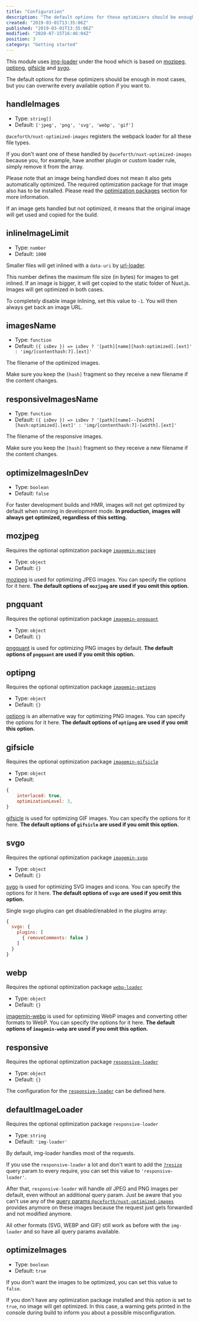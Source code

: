 ```yaml
---
title: "Configuration"
description: "The default options for these optimizers should be enough in most cases, but you can overwrite every available option if you want to"
created: "2019-03-01T13:35:06Z"
published: "2019-03-01T13:35:06Z"
modified: "2020-07-15T16:46:04Z"
position: 3
category: "Getting started"
---
```


This module uses [img-loader](https://www.npmjs.com/package/img-loader) under the hood which is based on [mozjpeg][imagemin-mozjpeg], [optipng][imagemin-optipng], [gifsicle][imagemin-gifsicle] and [svgo][imagemin-svgo].

The default options for these optimizers should be enough in most cases, but you can overwrite every available option if you want to.

## handleImages

- Type: `string[]`
- Default: `['jpeg', 'png', 'svg', 'webp', 'gif']`

`@aceforth/nuxt-optimized-images` registers the webpack loader for all these file types.

If you don't want one of these handled by `@aceforth/nuxt-optimized-images` because you, for example, have another plugin or custom loader rule, simply remove it from the array.

Please note that an image being handled does not mean it also gets automatically optimized. The required optimization package for that image also has to be installed. Please read the [optimization packages](./README.md#optimization-packages) section for more information.

If an image gets handled but not optimized, it means that the original image will get used and copied for the build.

## inlineImageLimit

- Type: `number`
- Default: `1000`

Smaller files will get inlined with a `data-uri` by [url-loader](https://www.npmjs.com/package/url-loader).

This number defines the maximum file size (in bytes) for images to get inlined. If an image is bigger, it will get copied to the static folder of Nuxt.js. Images will get optimized in both cases.

To completely disable image inlining, set this value to `-1`. You will then always get back an image URL.

## imagesName

- Type: `function`
- Default: `({ isDev }) => isDev ? '[path][name][hash:optimized].[ext]' : 'img/[contenthash:7].[ext]'`

The filename of the optimized images.

<docs-alert>

Make sure you keep the `[hash]` fragment so they receive a new filename if the content changes.

</docs-alert>

## responsiveImagesName

- Type: `function`
- Default: `({ isDev }) => isDev ? '[path][name]--[width][hash:optimized].[ext]' : 'img/[contenthash:7]-[width].[ext]'`

The filename of the responsive images.

<docs-alert>

Make sure you keep the `[hash]` fragment so they receive a new filename if the content changes.

</docs-alert>

## optimizeImagesInDev

- Type: `boolean`
- Default: `false`

For faster development builds and HMR, images will not get optimized by default when running in development mode. **In production, images will always get optimized, regardless of this setting.**

## mozjpeg

<docs-alert>

Requires the optional optimization package [`imagemin-mozjpeg`][imagemin-mozjpeg]

</docs-alert>

- Type: `object`
- Default: `{}`

[mozjpeg][imagemin-mozjpeg] is used for optimizing JPEG images. You can specify the options for it here. **The default options of `mozjpeg` are used if you omit this option.**

## pngquant

<docs-alert>

Requires the optional optimization package [`imagemin-pngquant`][imagemin-pngquant]

</docs-alert>

- Type: `object`
- Default: `{}`

[pngquant][imagemin-pngquant] is used for optimizing PNG images by default. **The default options of `pngquant` are used if you omit this option.**

## optipng

<docs-alert>

Requires the optional optimization package [`imagemin-optipng`][imagemin-optipng]

</docs-alert>

- Type: `object`
- Default: `{}`

[optipng][imagemin-optipng] is an alternative way for optimizing PNG images. You can specify the options for it here. **The default options of `optipng` are used if you omit this option.**

## gifsicle

<docs-alert>

Requires the optional optimization package [`imagemin-gifsicle`][imagemin-gifsicle]

</docs-alert>

- Type: `object`
- Default:

```javascript
{
    interlaced: true,
    optimizationLevel: 3,
}
```

[gifsicle][imagemin-gifsicle] is used for optimizing GIF images. You can specify the options for it here. **The default options of `gifsicle` are used if you omit this option.**

## svgo

<docs-alert>

Requires the optional optimization package [`imagemin-svgo`][imagemin-svgo]

</docs-alert>

- Type: `object`
- Default: `{}`

[svgo][imagemin-svgo] is used for optimizing SVG images and icons. You can specify the options for it here. **The default options of `svgo` are used if you omit this option.**

Single svgo plugins can get disabled/enabled in the plugins array:

```javascript
{
  svgo: {
    plugins: [
      { removeComments: false }
    ]
  }
}
```

## webp

<docs-alert>

Requires the optional optimization package [`webp-loader`][webp-loader]

</docs-alert>

- Type: `object`
- Default: `{}`

[imagemin-webp][webp-loader] is used for optimizing WebP images and converting other formats to WebP. You can specify the options for it here. **The default options of `imagemin-webp` are used if you omit this option.**

## responsive

<docs-alert>

Requires the optional optimization package [`responsive-loader`][responsive-loader]

</docs-alert>

- Type: `object`
- Default: `{}`

The configuration for the [`responsive-loader`][responsive-loader] can be defined here.

## defaultImageLoader

<docs-alert>

Requires the optional optimization package `responsive-loader`

</docs-alert>

- Type: `string`
- Default: `'img-loader'`

By default, img-loader handles most of the requests.

<docs-alert variant="info">

If you use the `responsive-loader` a lot and don't want to add the [`?resize`](./usage/README.md#resize) query param to every require, you can set this value to `'responsive-loader'`.

After that, `responsive-loader` will handle *all* JPEG and PNG images per default, even without an additional query param. Just be aware that you can't use any of the [query params `@aceforth/nuxt-optimized-images`](./usage/README.md) provides anymore on these images because the request just gets forwarded and not modified anymore.

All other formats (SVG, WEBP and GIF) still work as before with the `img-loader` and so have all query params available.

</docs-alert>

## optimizeImages

- Type: `boolean`
- Default: `true`

If you don't want the images to be optimized, you can set this value to `false`.

<docs-alert>

If you don't have any optimization package installed and this option is set to `true`, no image will get optimized. In this case, a warning gets printed in the console during build to inform you about a possible misconfiguration.

</docs-alert>


[imagemin-mozjpeg]: https://www.npmjs.com/package/imagemin-mozjpeg
[imagemin-pngquant]: https://www.npmjs.com/package/imagemin-pngquant
[imagemin-optipng]: https://www.npmjs.com/package/imagemin-optipng
[imagemin-gifsicle]: https://www.npmjs.com/package/imagemin-gifsicle
[imagemin-svgo]: https://www.npmjs.com/package/imagemin-svgo
[webp-loader]: https://www.npmjs.com/package/webp-loader
[responsive-loader]: https://www.npmjs.com/package/responsive-loader
